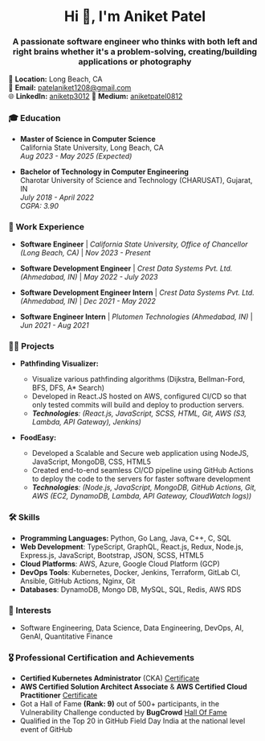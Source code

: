 <h1 align="center">Hi 👋, I'm Aniket Patel</h1>
<h3 align="center">A passionate software engineer who thinks with both left and right brains whether it's a problem-solving, creating/building applications or photography</h3>

📍 **Location:** Long Beach, CA  
📧 **Email:** [patelaniket1208@gmail.com](mailto:patelaniket1208@gmail.com)  
🌐 **LinkedIn:** [aniketp3012](https://www.linkedin.com/in/aniketp3012/)
📖 **Medium:** [aniketpatel0812](https://medium.com/@aniketpatel0812)

### 🎓 Education
- **Master of Science in Computer Science**  
  California State University, Long Beach, CA  
  _Aug 2023 - May 2025 (Expected)_  

- **Bachelor of Technology in Computer Engineering**  
  Charotar University of Science and Technology (CHARUSAT), Gujarat, IN  
  _July 2018 - April 2022_  
  _CGPA: 3.90_

### 💼 Work Experience
- **Software Engineer** | _California State University, Office of Chancellor (Long Beach, CA)_ | _Nov 2023 - Present_
  
- **Software Development Engineer** | _Crest Data Systems Pvt. Ltd. (Ahmedabad, IN)_ | _May 2022 - July 2023_

- **Software Development Engineer Intern** | _Crest Data Systems Pvt. Ltd. (Ahmedabad, IN)_ |  _Dec 2021 - May 2022_

- **Software Engineer Intern** | _Plutomen Technologies (Ahmedabad, IN)_ | _Jun 2021 - Aug 2021_

### 👨‍💻 Projects

- **Pathfinding Visualizer:**
  - Visualize various pathfinding algorithms (Dijkstra, Bellman-Ford, BFS, DFS, A* Search)
  - Developed in React.JS hosted on AWS, configured CI/CD so that only tested commits will build and deploy to production servers.
  - _**Technologies**: (React.js, JavaScript, SCSS, HTML, Git, AWS (S3, Lambda, API Gateway), Jenkins)_
    
- **FoodEasy:** 
  - Developed a Scalable and Secure web application using NodeJS, JavaScript, MongoDB, CSS, HTML5 
  - Created end-to-end seamless CI/CD pipeline using GitHub Actions to deploy the code to the servers for faster software development
  - _**Technologies**: (Node.js, JavaScript, MongoDB, GitHub Actions, Git, AWS (EC2, DynamoDB, Lambda, API Gateway, CloudWatch logs))_

### 🛠️ Skills
- **Programming Languages:** Python, Go Lang, Java, C++, C, SQL
- **Web Development**: TypeScript, GraphQL, React.js, Redux, Node.js, Express.js, JavaScript, Bootstrap, JSON, SCSS, HTML5
- **Cloud Platforms**: AWS, Azure, Google Cloud Platform (GCP)
- **DevOps Tools**: Kubernetes, Docker, Jenkins, Terraform, GitLab CI, Ansible, GitHub Actions, Nginx, Git
- **Databases**: DynamoDB, Mongo DB, MySQL, SQL, Redis, AWS RDS

### 🌱 Interests
- Software Engineering, Data Science, Data Engineering, DevOps, AI, GenAI, Quantitative Finance

### 🎖️ Professional Certification and Achievements
- **Certified Kubernetes Administrator** (CKA) [ Certificate ](https://www.credly.com/badges/a3411672-4235-4f99-8ccc-5702e97b5b80)
- **AWS Certified Solution Architect Associate** & **AWS Certified Cloud Practitioner** [ Certificate ](https://www.credly.com/badges/e321c105-8e87-4e1c-a5ab-896527caef5b/public_url)
- Got a Hall of Fame **(Rank: 9)** out of 500+ participants, in the Vulnerability Challenge conducted by **BugCrowd** [ Hall Of Fame ](https://drive.google.com/file/d/1dBlt6jcit4MH5otb1c1MmhRDXH9c-Oe3/view)
- Qualified in the Top 20 in GitHub Field Day India at the national level event of GitHub

